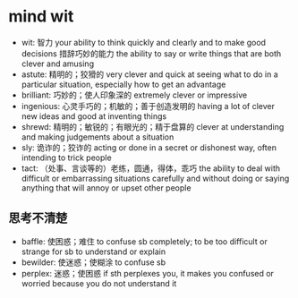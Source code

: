 # mind wit

- wit: 智力 your ability to think quickly and clearly and to make good decisions 措辞巧妙的能力 the ability to say or write things that are both clever and amusing
- astute: 精明的；狡猾的 very clever and quick at seeing what to do in a particular situation, especially how to get an advantage
- brilliant: 巧妙的；使人印象深的 extremely clever or impressive
- ingenious: 心灵手巧的；机敏的；善于创造发明的 having a lot of clever new ideas and good at inventing things
- shrewd: 精明的；敏锐的；有眼光的；精于盘算的 clever at understanding and making judgements about a situation
- sly: 诡诈的；狡诈的 acting or done in a secret or dishonest way, often intending to trick people
- tact: （处事、言谈等的）老练，圆通，得体，乖巧 the ability to deal with difficult or embarrassing situations carefully and without doing or saying anything that will annoy or upset other people

## 思考不清楚

- baffle: 使困惑；难住 to confuse sb completely; to be too difficult or strange for sb to understand or explain
- bewilder: 使迷惑；使糊涂 to confuse sb
- perplex: 迷惑；使困惑 if sth perplexes you, it makes you confused or worried because you do not understand it
